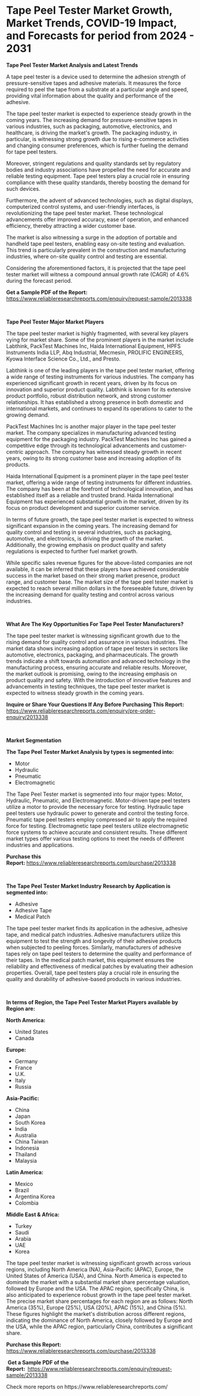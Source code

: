 <p><h1>Tape Peel Tester Market Growth, Market Trends, COVID-19 Impact, and Forecasts for period from 2024 - 2031</h1></p><p><strong>Tape Peel Tester Market Analysis and Latest Trends</strong></p>
<p><p>A tape peel tester is a device used to determine the adhesion strength of pressure-sensitive tapes and adhesive materials. It measures the force required to peel the tape from a substrate at a particular angle and speed, providing vital information about the quality and performance of the adhesive.</p><p>The tape peel tester market is expected to experience steady growth in the coming years. The increasing demand for pressure-sensitive tapes in various industries, such as packaging, automotive, electronics, and healthcare, is driving the market's growth. The packaging industry, in particular, is witnessing strong growth due to rising e-commerce activities and changing consumer preferences, which is further fueling the demand for tape peel testers.</p><p>Moreover, stringent regulations and quality standards set by regulatory bodies and industry associations have propelled the need for accurate and reliable testing equipment. Tape peel testers play a crucial role in ensuring compliance with these quality standards, thereby boosting the demand for such devices.</p><p>Furthermore, the advent of advanced technologies, such as digital displays, computerized control systems, and user-friendly interfaces, is revolutionizing the tape peel tester market. These technological advancements offer improved accuracy, ease of operation, and enhanced efficiency, thereby attracting a wider customer base.</p><p>The market is also witnessing a surge in the adoption of portable and handheld tape peel testers, enabling easy on-site testing and evaluation. This trend is particularly prevalent in the construction and manufacturing industries, where on-site quality control and testing are essential.</p><p>Considering the aforementioned factors, it is projected that the tape peel tester market will witness a compound annual growth rate (CAGR) of 4.6% during the forecast period.</p></p>
<p><strong>Get a Sample PDF of the Report:&nbsp;</strong> <a href="https://www.reliableresearchreports.com/enquiry/request-sample/2013338">https://www.reliableresearchreports.com/enquiry/request-sample/2013338</a></p>
<p>&nbsp;</p>
<p><strong>Tape Peel Tester Major Market Players</strong></p>
<p><p>The tape peel tester market is highly fragmented, with several key players vying for market share. Some of the prominent players in the market include Labthink, PackTest Machines Inc, Haida International Equipment, HPFS Instruments India LLP, Abq Industrial, Mecmesin, PROLIFIC ENGINEERS, Kyowa Interface Science Co., Ltd., and Presto.</p><p>Labthink is one of the leading players in the tape peel tester market, offering a wide range of testing instruments for various industries. The company has experienced significant growth in recent years, driven by its focus on innovation and superior product quality. Labthink is known for its extensive product portfolio, robust distribution network, and strong customer relationships. It has established a strong presence in both domestic and international markets, and continues to expand its operations to cater to the growing demand.</p><p>PackTest Machines Inc is another major player in the tape peel tester market. The company specializes in manufacturing advanced testing equipment for the packaging industry. PackTest Machines Inc has gained a competitive edge through its technological advancements and customer-centric approach. The company has witnessed steady growth in recent years, owing to its strong customer base and increasing adoption of its products.</p><p>Haida International Equipment is a prominent player in the tape peel tester market, offering a wide range of testing instruments for different industries. The company has been at the forefront of technological innovation, and has established itself as a reliable and trusted brand. Haida International Equipment has experienced substantial growth in the market, driven by its focus on product development and superior customer service.</p><p>In terms of future growth, the tape peel tester market is expected to witness significant expansion in the coming years. The increasing demand for quality control and testing in several industries, such as packaging, automotive, and electronics, is driving the growth of the market. Additionally, the growing emphasis on product quality and safety regulations is expected to further fuel market growth.</p><p>While specific sales revenue figures for the above-listed companies are not available, it can be inferred that these players have achieved considerable success in the market based on their strong market presence, product range, and customer base. The market size of the tape peel tester market is expected to reach several million dollars in the foreseeable future, driven by the increasing demand for quality testing and control across various industries.</p></p>
<p>&nbsp;</p>
<p><strong>What Are The Key Opportunities For Tape Peel Tester Manufacturers?</strong></p>
<p><p>The tape peel tester market is witnessing significant growth due to the rising demand for quality control and assurance in various industries. The market data shows increasing adoption of tape peel testers in sectors like automotive, electronics, packaging, and pharmaceuticals. The growth trends indicate a shift towards automation and advanced technology in the manufacturing process, ensuring accurate and reliable results. Moreover, the market outlook is promising, owing to the increasing emphasis on product quality and safety. With the introduction of innovative features and advancements in testing techniques, the tape peel tester market is expected to witness steady growth in the coming years.</p></p>
<p><strong>Inquire or Share Your Questions If Any Before Purchasing This Report:</strong> <a href="https://www.reliableresearchreports.com/enquiry/pre-order-enquiry/2013338">https://www.reliableresearchreports.com/enquiry/pre-order-enquiry/2013338</a></p>
<p>&nbsp;</p>
<p><strong>Market Segmentation</strong></p>
<p><strong>The Tape Peel Tester Market Analysis by types is segmented into:</strong></p>
<p><ul><li>Motor</li><li>Hydraulic</li><li>Pneumatic</li><li>Electromagnetic</li></ul></p>
<p><p>The Tape Peel Tester market is segmented into four major types: Motor, Hydraulic, Pneumatic, and Electromagnetic. Motor-driven tape peel testers utilize a motor to provide the necessary force for testing. Hydraulic tape peel testers use hydraulic power to generate and control the testing force. Pneumatic tape peel testers employ compressed air to apply the required force for testing. Electromagnetic tape peel testers utilize electromagnetic force systems to achieve accurate and consistent results. These different market types offer various testing options to meet the needs of different industries and applications.</p></p>
<p><strong>Purchase this Report:&nbsp;</strong><a href="https://www.reliableresearchreports.com/purchase/2013338">https://www.reliableresearchreports.com/purchase/2013338</a></p>
<p>&nbsp;</p>
<p><strong>The Tape Peel Tester Market Industry Research by Application is segmented into:</strong></p>
<p><ul><li>Adhesive</li><li>Adhesive Tape</li><li>Medical Patch</li></ul></p>
<p><p>The tape peel tester market finds its application in the adhesive, adhesive tape, and medical patch industries. Adhesive manufacturers utilize this equipment to test the strength and longevity of their adhesive products when subjected to peeling forces. Similarly, manufacturers of adhesive tapes rely on tape peel testers to determine the quality and performance of their tapes. In the medical patch market, this equipment ensures the reliability and effectiveness of medical patches by evaluating their adhesion properties. Overall, tape peel testers play a crucial role in ensuring the quality and durability of adhesive-based products in various industries.</p></p>
<p>&nbsp;</p>
<p><strong>In terms of Region, the Tape Peel Tester Market Players available by Region are:</strong></p>
<p>
    <p> <strong> North America: </strong>
        <ul>
            <li>United States</li>
            <li>Canada</li>
        </ul>
        </p> 
    <p> <strong> Europe: </strong>
        <ul>
            <li>Germany</li>
            <li>France</li>
            <li>U.K.</li>
            <li>Italy</li>
            <li>Russia</li>
        </ul>
        </p> 
    <p> <strong> Asia-Pacific: </strong>
        <ul>
            <li>China</li>
            <li>Japan</li>
            <li>South Korea</li>
            <li>India</li>
            <li>Australia</li>
            <li>China Taiwan</li>
            <li>Indonesia</li>
            <li>Thailand</li>
            <li>Malaysia</li>
        </ul>
        </p> 
    <p> <strong> Latin America: </strong>
        <ul>
            <li>Mexico</li>
            <li>Brazil</li>
            <li>Argentina Korea</li>
            <li>Colombia</li>
        </ul>
        </p> 
    <p> <strong> Middle East & Africa: </strong>
        <ul>
            <li>Turkey</li>
            <li>Saudi</li>
            <li>Arabia</li>
            <li>UAE</li>
            <li>Korea</li>
        </ul>
    </p>
    </p>
<p><p>The tape peel tester market is witnessing significant growth across various regions, including North America (NA), Asia-Pacific (APAC), Europe, the United States of America (USA), and China. North America is expected to dominate the market with a substantial market share percentage valuation, followed by Europe and the USA. The APAC region, specifically China, is also anticipated to experience robust growth in the tape peel tester market. The precise market share percentages for each region are as follows: North America (35%), Europe (25%), USA (20%), APAC (15%), and China (5%). These figures highlight the market's distribution across different regions, indicating the dominance of North America, closely followed by Europe and the USA, while the APAC region, particularly China, contributes a significant share.</p></p>
<p><strong>Purchase this Report: </strong><a href="https://www.reliableresearchreports.com/purchase/2013338">https://www.reliableresearchreports.com/purchase/2013338</a></p>
<p>&nbsp;<strong>Get a Sample PDF of the Report:&nbsp;&nbsp;</strong><a href="https://www.reliableresearchreports.com/enquiry/request-sample/2013338">https://www.reliableresearchreports.com/enquiry/request-sample/2013338</a></p>
<p><strong></strong></p>
<p>Check more reports on https://www.reliableresearchreports.com/</p>